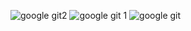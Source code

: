 ![google git2](https://github.com/Akhras4/google-interface/assets/65845301/5ed32bde-c647-4404-81f7-169a903f3900)
![google git 1](https://github.com/Akhras4/google-interface/assets/65845301/087772e1-b217-4939-93e3-5ec8f591509c)
![google git](https://github.com/Akhras4/google-interface/assets/65845301/725ef731-fb58-4a1e-873a-d8c448b2a8b9)
